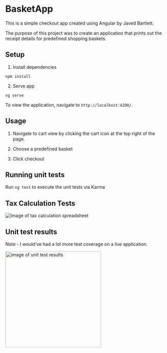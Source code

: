 # BasketApp

This is a simple checkout app created using Angular by Javed Bartlett.

The purpose of this project was to create an application that prints out the receipt details for predefined shopping baskets.


## Setup

1. Install dependencies

`npm install`

2. Serve app

`ng serve`

To view the application, navigate to `http://localhost:4200/`.

## Usage

1. Navigate to cart view by clicking the cart icon at the top right of the page.

2. Choose a predefined basket

3. Click checkout

## Running unit tests

Run `ng test` to execute the unit tests via Karma


## Tax Calculation Tests

![Image of tax calculation spreadsheet](https://i.imgur.com/sVmKLeC.png)

## Unit test results

Note - I would've had a lot more test coverage on a live application.


<img src="https://i.imgur.com/m23FgP6.png=250x" alt="image of unit test results" width="300"/>
